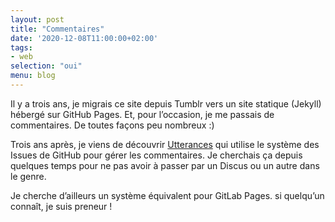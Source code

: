 ```yaml
---
layout: post
title: "Commentaires"
date: '2020-12-08T11:00:00+02:00'
tags:
- web
selection: "oui"
menu: blog
---
```

Il y a trois ans, je migrais ce site depuis Tumblr vers un site statique (Jekyll) hébergé sur GitHub Pages. Et, pour l’occasion, je me passais de commentaires. De toutes façons peu nombreux :)

Trois ans après, je viens de découvrir [Utterances](https://utteranc.es) qui utilise le système des Issues de GitHub pour gérer les commentaires. Je cherchais ça depuis quelques temps pour ne pas avoir à passer par un Discus ou un autre dans le genre.

Je cherche d’ailleurs un système équivalent pour GitLab Pages. si quelqu’un connaît, je suis preneur&nbsp;!
